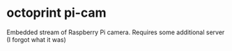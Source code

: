 # octoprint pi-cam

Embedded stream of Raspberry Pi camera. Requires some additional server (I forgot what it was)

